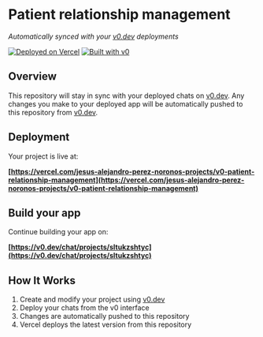 # Patient relationship management

*Automatically synced with your [v0.dev](https://v0.dev) deployments*

[![Deployed on Vercel](https://img.shields.io/badge/Deployed%20on-Vercel-black?style=for-the-badge&logo=vercel)](https://vercel.com/jesus-alejandro-perez-noronos-projects/v0-patient-relationship-management)
[![Built with v0](https://img.shields.io/badge/Built%20with-v0.dev-black?style=for-the-badge)](https://v0.dev/chat/projects/sltukzshtyc)

## Overview

This repository will stay in sync with your deployed chats on [v0.dev](https://v0.dev).
Any changes you make to your deployed app will be automatically pushed to this repository from [v0.dev](https://v0.dev).

## Deployment

Your project is live at:

**[https://vercel.com/jesus-alejandro-perez-noronos-projects/v0-patient-relationship-management](https://vercel.com/jesus-alejandro-perez-noronos-projects/v0-patient-relationship-management)**

## Build your app

Continue building your app on:

**[https://v0.dev/chat/projects/sltukzshtyc](https://v0.dev/chat/projects/sltukzshtyc)**

## How It Works

1. Create and modify your project using [v0.dev](https://v0.dev)
2. Deploy your chats from the v0 interface
3. Changes are automatically pushed to this repository
4. Vercel deploys the latest version from this repository
